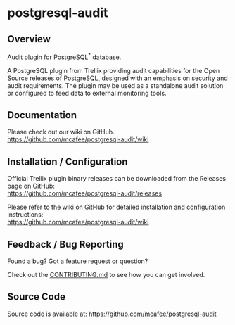 # postgresql-audit


## Overview
Audit plugin for PostgreSQL<sup>*</sup> database.

A PostgreSQL plugin from Trellix providing audit capabilities for the Open Source releases
of PostgreSQL, designed with an emphasis on security and audit requirements. The plugin may be used
as a standalone audit solution or configured to feed data to external monitoring tools.


## Documentation
Please check out our wiki on GitHub. <br/>
https://github.com/mcafee/postgresql-audit/wiki


## Installation / Configuration
Official Trellix plugin binary releases can be downloaded from the Releases page on GitHub: <br/>
https://github.com/mcafee/postgresql-audit/releases

Please refer to the wiki on GitHub for detailed installation and configuration instructions: <br/>
https://github.com/mcafee/postgresql-audit/wiki


## Feedback / Bug Reporting
Found a bug? Got a feature request or question?

Check out the [CONTRIBUTING.md](https://github.com/mcafee/postgresql-audit/blob/master/CONTRIBUTING.md) to see how you can get involved.


## Source Code
Source code is available at: https://github.com/mcafee/postgresql-audit

